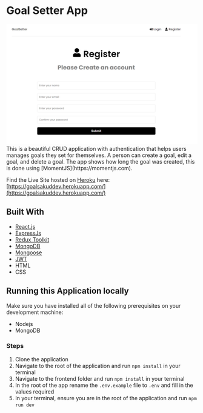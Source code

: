 # Goal Setter App

<img src="app.png" alt="app screenshot"/>
This is a beautiful CRUD application with authentication that helps users manages goals they set for themselves. A person can create a goal, edit a goal, and delete a goal.
The app shows how long the goal was created, this is done using [MomentJS](https://momentjs.com).

Find the Live Site hosted on [Heroku](https://www.heroku.com/) here: [https://goalsakuddev.herokuapp.com/](https://goalsakuddev.herokuapp.com/)

## Built With

- [React.js](https://reactjs.org)
- [ExpressJs](https://expressjs.com)
- [Redux Toolkit](https://redux-toolkit.js.org/)
- [MongoDB](https://www.mongodb.com/)
- [Mongoose](https://www.mongoosejs.com/)
- [JWT](https://jwt.io/)
- HTML
- CSS

<!-- GETTING STARTED -->

## Running this Application locally

Make sure you have installed all of the following prerequisites on your development machine:

- Nodejs
- MongoDB

### Steps

1. Clone the application
2. Navigate to the root of the application and run `npm install` in your terminal
3. Navigate to the frontend folder and run `npm install` in your terminal
4. In the root of the app rename the `.env.example` file to `.env` and fill in the values required
5. In your terminal, ensure you are in the root of the application and run `npm run dev`
